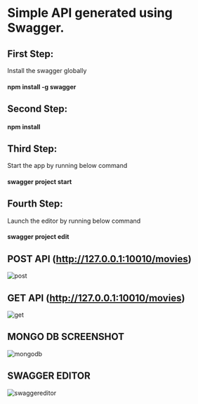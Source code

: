 # Simple API generated using Swagger.

## First Step:

Install the swagger globally

#### npm install -g swagger

## Second Step:

#### npm install

## Third Step:

Start the app by running below command

#### swagger project start

## Fourth Step:

Launch the editor by running below command

#### swagger project edit

## POST API (http://127.0.0.1:10010/movies)

![post](https://user-images.githubusercontent.com/19606332/54028583-84947880-41cb-11e9-8bd6-c1a9607b905c.JPG)

## GET API (http://127.0.0.1:10010/movies)

![get](https://user-images.githubusercontent.com/19606332/54028702-f10f7780-41cb-11e9-98af-ec401821346e.JPG)

## MONGO DB SCREENSHOT

![mongodb](https://user-images.githubusercontent.com/19606332/54028795-3df34e00-41cc-11e9-9321-66b66ce891bb.JPG)

## SWAGGER EDITOR

![swaggereditor](https://user-images.githubusercontent.com/19606332/54028865-7b57db80-41cc-11e9-80aa-1a89a88b7922.JPG)
